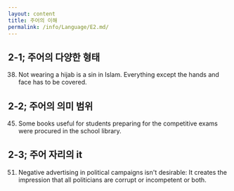 ```yaml
---
layout: content
title: 주어의 이해
permalink: /info/Language/E2.md/
---
```

## 2-1; 주어의 다양한 형태
38. Not wearing a hijab is a sin in Islam. Everything except the hands and face has to be covered.



## 2-2; 주어의 의미 범위
45. Some books useful for students preparing for the competitive exams were procured in the school library.


## 2-3; 주어 자리의 it
51. Negative advertising in political campaigns isn't desirable: It creates the impression that all politicians are corrupt or incompetent or both.



